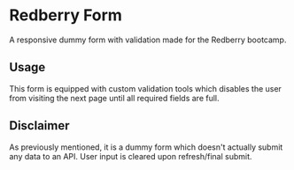 # Redberry Form

A responsive dummy form with validation made for the Redberry bootcamp.

## Usage 

This form is equipped with custom validation tools which disables the user from visiting the next page until all required fields are full.

## Disclaimer

As previously mentioned, it is a dummy form which doesn't actually submit any data to an API. User input is cleared upon refresh/final submit.  